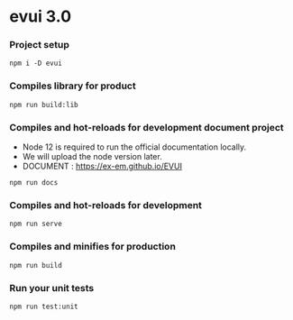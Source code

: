 # evui 3.0

### Project setup
```
npm i -D evui
```

### Compiles library for product
```
npm run build:lib
```

### Compiles and hot-reloads for development document project
- Node 12 is required to run the official documentation locally.
- We will upload the node version later.
- DOCUMENT : https://ex-em.github.io/EVUI
```
npm run docs
```

### Compiles and hot-reloads for development
```
npm run serve
```

### Compiles and minifies for production
```
npm run build
```

### Run your unit tests
```
npm run test:unit
```

